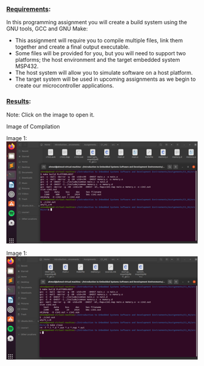 ### <ins>Requirements</ins>:  

In this programming assignment you will create a build system using the GNU tools, GCC and GNU Make:

- This assignment will require you to compile multiple files, link them together and create a final output executable. 
- Some files will be provided for you, but you will need to support two platforms; the host environment and the target embedded system MSP432. 
- The host system will allow you to simulate software on a host platform. 
- The target system will be used in upcoming assignments as we begin to create our microcontroller applications.

### <ins>Results</ins>:  

Note: Click on the image to open it.

Image of Compilation

Image 1:
![alt text](https://github.com/AhmedHassan95/Makefile/blob/master/Assignments/C1_M2/C1M2%20I.png)


Image 1:
![alt text](https://github.com/AhmedHassan95/Makefile/blob/master/Assignments/C1_M2/C1M2%20II.png)
